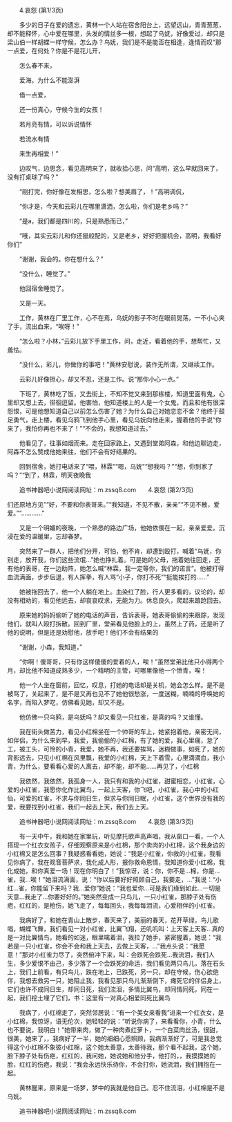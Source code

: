 　　4.哀怨 (第1/3页)

　　多少的日子在爱的遗忘，黄林一个人站在宿舍阳台上，远望远山，青青葱葱，却不能释怀，心中爱在哪里，头发的情丝多一根，想起了乌妩，好像爱过，却只是梁山伯一样胡蝶一样守候，怎么办？乌妩，我们是不是能否在相逢，逢情而叹“那一点爱，在何处？你是不是花儿开，

　　怎么春不来，

　　爱海，为什么不能澎湃

　　借一点爱，

　　还一份真心，守候今生的女孩！

　　若月亮有情，可以诉说情怀

　　若流水有情

　　来生再相爱！”

　　边叹气，边思念，看见高明来了，就收拾心思，问“高明，这么早就回来了，没有打桌球了吗？”

　　“刚打完，你好像在发相思，怎么啦？想美眉了，！”高明调侃，

　　“你才是，今天和云彩儿在哪里潇洒，怎么啦，你们是老乡吗？”

　　“是a，我们都是四川的，只是熟悉而已，”

　　“哦，其实云彩儿和你还挺般配的，又是老乡，好好把握机会，高明，我看好你们”

　　“谢谢，我会的。你在想什么？”

　　“没什么，睡觉了。”

　　他回宿舍睡觉了。

　　又是一天。

　　工作，黄林在厂里工作，心不在焉，乌妩的影子不时在眼前晃荡，一不小心夹了手，流出血来，“唉呀！”

　　“怎么啦？小林，”云彩儿放下手里工作，问，走近，看着他的手，想帮忙，又羞怯。

　　“没什么，彩儿，你做你的事吧！”黄林安慰说，装作无所谓，又继续工作。

　　云彩儿好像担心，却又不忍，还是工作。说“那你小心一点。”

　　下班了，黄林吃了饭，又去街上，不知不觉又来到那栋楼，知道里面有鬼，心里却又想上去，徘徊逗留。他害怕，他知道楼上的人是一个女鬼，而且和他有很深怨恨，可是他想知道自己以前怎么伤害了她？为什么自己对她恋恋不舍？他终于鼓足勇气，走上楼，看见乌鸦飞到他手心里，看见乌妩向他走来，握着他的手说“你来了，我怕你再也不来了！”“不会的，我想知道过去。”

　　他看见了，往事如烟而来。走在回家路上，又遇到堂弟阿森，和他边聊边走，阿森不怎么赞成他她来往，他们不会有好结果的。

　　回到宿舍，她打电话来了“喂，林霖”“嗯，乌妩”“想我吗？”“想，你到家了吗？”“到了，林霖，明天夜晚我

　　追书神器吧小说网阅读网址：m.zssq8.com　　4.哀怨 (第2/3页)

们还原地方见”“好，不要和你表哥来。”“我知道，不见不散，亲亲”“不见不散，爱爱。”“…………”

　　又是一个明媚的夜晚，一个熟悉的路边广场，他她依偎在一起，亲亲爱爱。沉浸在爱的温暖里，忘却春梦。

　　突然来了一群人，把他们分开，可怕，他不肯，却遭到殴打，喊着“乌妩，你别走，放开我，你们这些流氓…”她也挣扎着。可是她的父母，拖着她往回走，还有他的表哥，在一边助阵，她怎么喊“林霖，我一定等你，我们的诺言”。他被打得血流满面，步步后退，有人挥拳，有人骂“小子，你打不死”“挺能挨打的……”

　　她被拖回去了，他一个人躺在地上。血染红了脸，行人更多看的，议论的，却没有相劝的，看见他远去，却哀哀叹求，无能为力。休息良久，爬起来踉跄回去。

　　原来她的妈妈偷听了她的电话的声音，告诉表哥，她表哥偷偷的来跟踪，发现他们，就叫人殴打拆散。回到厂里，堂弟看见他脸上的上，虽然上了药，还是听了他的说明，但是还是劝慰他，放手吧！他们不会有结果的

　　“谢谢，小森，我知道，”

　　“你啊！傻哥哥，只有你这样傻傻的爱着的人，唉！”虽然堂弟比他只小得两个月，却比他不知道成熟多少，一个精明的主管，可哪里像他一个愤青，唉！

　　他一个人坐在窗前，回忆，叹息，打她的电话却是关机，她会怎么样。是不是被骂了，关起来了，是不是又再也见不了她他很愁涨，一度迷糊，喃喃的呼唤她的名字，而陷入梦呓，仿佛看见她，却又不是。

　　他仿佛一只乌鸦，是乌妩吗？却又看见一只红雀，是真的吗？又谁懂。

　　我在街头做苦力，看见小红棉坐在一个帅哥的车上，她紧抱着他，亲密无间，如伴侣，为什么来到早，我爱，我偷偷的小红棉，有了她的爱，我心里痛，怠了工，被工头，可怜的小青，我爱，她不再，我还要挨骂，迷糊做事，如死了，她的背影远去，只见小红棉在风里飘，我爱的小红棉，天上下着雪，心里滴滴血，我小青，为什么，要看看心爱的人离去，却不能，却不能……再见了，小红棉

　　我依然，我依然，我孤身一人，我只有和我的小红雀，甜蜜相恋，小红雀，心爱的小红雀，我愿你化作比翼鸟，一起上天客，你飞吧，小红雀，我心中的小红仙，可爱的红雀，不求与你同日生，但求与你同日眠，小红雀，这个世界没有我的爱，我要找到小红雀，我们一起去上天，我们去上天。

　　追书神器吧小说网阅读网址：m.zssq8.com　　4.哀怨 (第3/3页)



　　有一天中午，我和她在家里玩，听见摩托歌声高声唱，我从窗口一看，一个人搭现一个红衣女孩子，仔细观察原来是小红棉，那个卖肉的小红棉，这个我身边的小红棉又是怎么回事？我疑惑看看她，她说：“我是小红雀，你救的小红雀，我看见你病了，我在观音菩萨求，我化成人形，报你救命恩情，我知道你爱小红棉，我化成她，和你真爱一场！现在你明白了！”我惊讶，说：你，你不是…棉，你是…雀，我…唉！”她泪流满面，说：“你以后要好好照顾自己，我要走，…”我说：“小红…雀，你能留下来吗？我…爱你”她说：“我也爱你…可是我们缘到如此…一切是天意…我走了…你要好好的。”她突然变成一只鸟儿，一只小红雀，那脖子处有伤疤，红红的，是枪伤，她飞走了，每每回头，我每每泪流，心爱相伴的小红雀。

　　我病好了，和她在青山上散步，春天来了，美丽的春天，花开草绿，鸟儿歌唱，蝴蝶飞舞，我们看见一对小红雀，比翼飞翔，还叽叽叫：上天客上天客…真的是一对比翼情鸟，她看的如迷，眼里噙着泪，我拉了她手，紧密握着，她说：“我若是一只小红雀，你会不会和我上天去，去做上天客，…”我点头说：“我愿意！”那对小红雀力尽了，突然俯冲下来，叫：会跌死会跌死…我流泪，我们人生，多少爱恨不由己，多少落了一个会跌死的命运，我们看见两只鸟儿，落在石头上，我们上前看，有只鸟儿，跌在地上，已跌死，另一只，却在守候，伤心欲绝伴，我想去救另一只，她阻止我，我看见那只鸟儿渐渐倒下，瘫死它的伴侣身上，它们也许不成同日生，却同日死，我们流泪，多情比翼鸟，却同情同死，同在一起，我们挖土埋了它们，书：这里有一对真心相爱同死比翼鸟

　　我病了，小红棉走了，突然邻居说：“有一个美女来看我”进来一个红衣女，是小红棉，我惊讶，语无伦次，她轻轻的说：“听说你病了，来看看你，小青，什么也不要说，我明白！”她带来肉，做了一种肉煮红萝卜，一个白菜肉丝汤，很甜，很美，她来了，，我病好了一半，她的细细心愿照顾，我病渐渐好了，可是我总觉得这个小红棉不象彼小红棉，这个她太善意，太善待我，那个看不起我，这个她，脸下脖子处有伤疤，红红的，我问她，她说她和他分手，他打的，，我摸摸她的脸，红红的伤疤，我说：“我会永远快乐待你，不会打你，她流泪，我们拥抱在一起。

　　黄林醒来，原来是一场梦，梦中的我就是他自己。忍不住流泪，小红棉是不是乌妩。

　　追书神器吧小说网阅读网址：m.zssq8.com